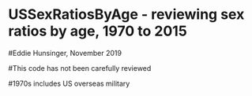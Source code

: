 # USSexRatiosByAge - reviewing sex ratios by age, 1970 to 2015

#Eddie Hunsinger, November 2019

#This code has not been carefully reviewed

#1970s includes US overseas military
